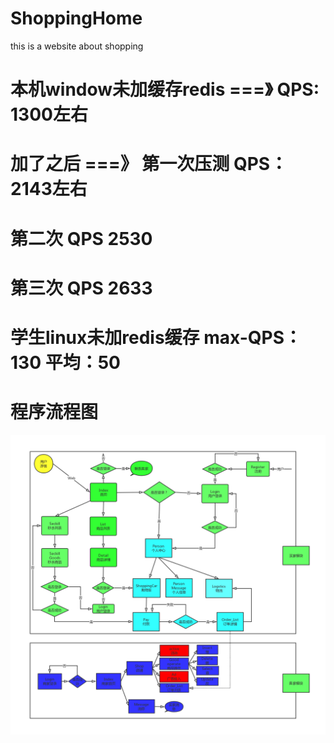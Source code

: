 # ShoppingHome
this is  a website about shopping
# 本机window未加缓存redis ===》 QPS: 1300左右
# 加了之后 ===》 第一次压测 QPS：2143左右
#               第二次     QPS 2530
#               第三次     QPS 2633

# 学生linux未加redis缓存  max-QPS：130 平均：50
# 程序流程图
![流程图](https://github.com/zhengquantao/ShoppingHome/blob/master/ShoppingHome%E6%B5%81%E7%A8%8B%E5%9B%BE.jpg)


